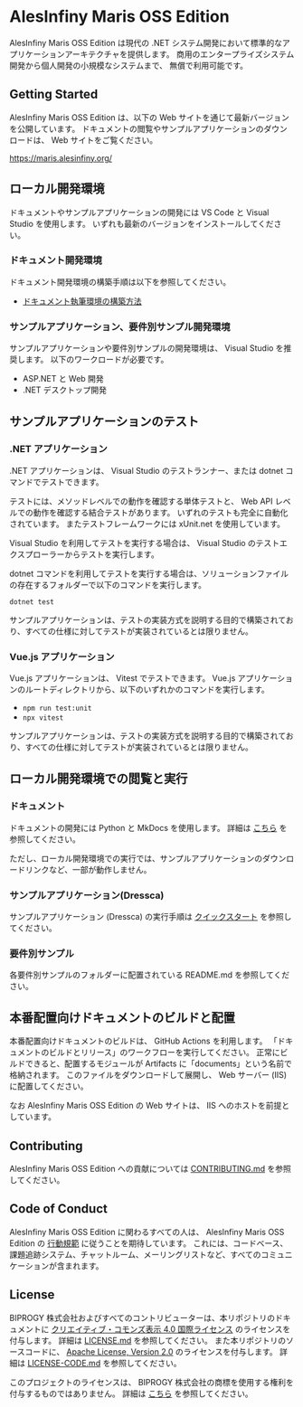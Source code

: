 <!-- textlint-disable @textlint-rule/require-header-id -->
<!-- markdownlint-disable-file CMD001 -->

# AlesInfiny Maris OSS Edition

AlesInfiny Maris OSS Edition は現代の .NET システム開発において標準的なアプリケーションアーキテクチャを提供します。
商用のエンタープライズシステム開発から個人開発の小規模なシステムまで、 無償で利用可能です。

## Getting Started

AlesInfiny Maris OSS Edition は、以下の Web サイトを通じて最新バージョンを公開しています。
ドキュメントの閲覧やサンプルアプリケーションのダウンロードは、 Web サイトをご覧ください。

<https://maris.alesinfiny.org/>

## ローカル開発環境

ドキュメントやサンプルアプリケーションの開発には VS Code と Visual Studio を使用します。
いずれも最新のバージョンをインストールしてください。

### ドキュメント開発環境

ドキュメント開発環境の構築手順は以下を参照してください。

- [ドキュメント執筆環境の構築方法](/documents/README.md#ドキュメント執筆環境の構築方法)

### サンプルアプリケーション、要件別サンプル開発環境

サンプルアプリケーションや要件別サンプルの開発環境は、 Visual Studio を推奨します。
以下のワークロードが必要です。

- ASP.NET と Web 開発
- .NET デスクトップ開発

## サンプルアプリケーションのテスト

### .NET アプリケーション

.NET アプリケーションは、 Visual Studio のテストランナー、または dotnet コマンドでテストできます。

テストには、メソッドレベルでの動作を確認する単体テストと、 Web API レベルでの動作を確認する結合テストがあります。
いずれのテストも完全に自動化されています。
またテストフレームワークには xUnit.net を使用しています。

Visual Studio を利用してテストを実行する場合は、 Visual Studio のテストエクスプローラーからテストを実行します。

dotnet コマンドを利用してテストを実行する場合は、ソリューションファイルの存在するフォルダーで以下のコマンドを実行します。

```plane
dotnet test
```

サンプルアプリケーションは、テストの実装方式を説明する目的で構築されており、すべての仕様に対してテストが実装されているとは限りません。

### Vue.js アプリケーション

Vue.js アプリケーションは、 Vitest でテストできます。
Vue.js アプリケーションのルートディレクトリから、以下のいずれかのコマンドを実行します。

- `npm run test:unit`
- `npx vitest`

サンプルアプリケーションは、テストの実装方式を説明する目的で構築されており、すべての仕様に対してテストが実装されているとは限りません。

## ローカル開発環境での閲覧と実行

### ドキュメント

ドキュメントの開発には Python と MkDocs を使用します。
詳細は [こちら](/documents/README.md) を参照してください。

ただし、ローカル開発環境での実行では、サンプルアプリケーションのダウンロードリンクなど、一部が動作しません。

### サンプルアプリケーション(Dressca)

サンプルアプリケーション (Dressca) の実行手順は [クイックスタート](https://maris.alesinfiny.org/#quick-start) を参照してください。

### 要件別サンプル

各要件別サンプルのフォルダーに配置されている README.md を参照してください。

## 本番配置向けドキュメントのビルドと配置

本番配置向けドキュメントのビルドは、 GitHub Actions を利用します。
「ドキュメントのビルドとリリース」のワークフローを実行してください。
正常にビルドできると、配置するモジュールが Artifacts に「documents」という名前で格納されます。
このファイルをダウンロードして展開し、 Web サーバー (IIS) に配置してください。

なお AlesInfiny Maris OSS Edition の Web サイトは、 IIS へのホストを前提としています。

## Contributing

AlesInfiny Maris OSS Edition への貢献については [CONTRIBUTING.md](/CONTRIBUTING.md) を参照してください。

## Code of Conduct

AlesInfiny Maris OSS Edition に関わるすべての人は、 AlesInfiny Maris OSS Edition の [行動規範](/CODE_OF_CONDUCT.md) に従うことを期待しています。
これには、コードベース、課題追跡システム、チャットルーム、メーリングリストなど、すべてのコミュニケーションが含まれます。

## License

BIPROGY 株式会社およびすべてのコントリビューターは、本リポジトリのドキュメントに [クリエイティブ・コモンズ表示 4.0 国際ライセンス](https://creativecommons.org/licenses/by/4.0/) のライセンスを付与します。
詳細は [LICENSE.md](/LICENSE) を参照してください。
また本リポジトリのソースコードに、 [Apache License, Version 2.0](https://www.apache.org/licenses/LICENSE-2.0) のライセンスを付与します。
詳細は [LICENSE-CODE.md](/LICENSE-CODE) を参照してください。

このプロジェクトのライセンスは、 BIPROGY 株式会社の商標を使用する権利を付与するものではありません。
詳細は [こちら](https://maris.alesinfiny.org/about-maris/trademarks/) を参照してください。

<!-- textlint-enable @textlint-rule/require-header-id -->
